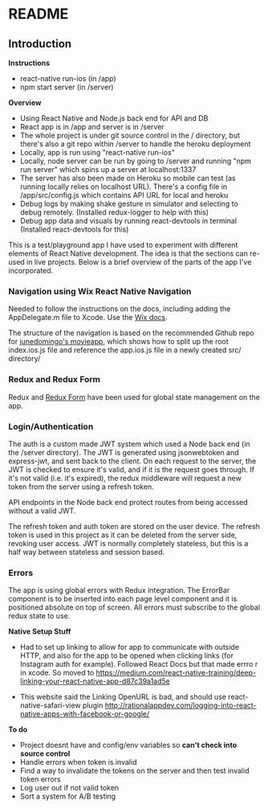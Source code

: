 # **README**

## Introduction

**Instructions**

* react-native run-ios (in /app)
* npm start server (in /server)

**Overview**

* Using React Native and Node.js back end for API and DB
* React app is in /app and server is in /server
* The whole project is under git source control in the / directory, but there's also a git repo within /server to handle the heroku deployment
* Locally, app is run using "react-native run-ios"
* Locally, node server can be run by going to /server and running "npm run server" which spins up a server at localhost:1337
* The server has also been made on Heroku so mobile can test (as running locally relies on localhost URL). There's a config file in /app/src/config.js which contains API URL for local and heroku
* Debug logs by making shake gesture in simulator and selecting to debug remotely. (Installed redux-logger to help with this)
* Debug app data and visuals by running react-devtools in terminal (Installed react-devtools for this)

This is a test/playground app I have used to experiment with different elements of React Native development. The idea is that the sections can re-used in live projects. Below is a brief overview of the parts of the app I've incorporated.

### Navigation using Wix React Native Navigation

Needed to follow the instructions on the docs, including adding the AppDelegate.m file to Xcode. Use the [Wix docs](https://wix.github.io/react-native-navigation/#/installation-ios).

The structure of the navigation is based on the recommended Github repo for [junedomingo's movieapp](https://github.com/junedomingo/movieapp), which shows how to split up the root index.ios.js file and reference the app.ios.js file in a newly created src/ directory/

### Redux and Redux Form

Redux and [Redux Form](http://redux-form.com/7.0.3/) have been used for global state management on the app.

### Login/Authentication

The auth is a custom made JWT system which used a Node back end (in the /server directory). The JWT is generated using jsonwebtoken and express-jwt, and sent back to the client. On each request to the server, the JWT is checked to ensure it's valid, and if it is the request goes through. If it's not valid (i.e. it's expired), the redux middleware will request a new token from the server using a refresh token.

API endpoints in the Node back end protect routes from being accessed without a valid JWT.

The refresh token and auth token are stored on the user device. The refresh token is used in this project as it can be deleted from the server side, revoking user access. JWT is normally completely stateless, but this is a half way between stateless and session based.

### Errors

The app is using global errors with Redux integration. The ErrorBar component is to be inserted into each page level component and it is positioned absolute on top of screen. All errors must subscribe to the global redux state to use.

**Native Setup Stuff**

* Had to set up linking to allow for app to communicate with outside HTTP, and also for the app to be opened when clicking links (for Instagram auth for example). Followed React Docs but that made errro r in xcode. So moved to https://medium.com/react-native-training/deep-linking-your-react-native-app-d87c39a1ad5e

* This website said the Linking OpenURL is bad, and should use react-native-safari-view plugin http://rationalappdev.com/logging-into-react-native-apps-with-facebook-or-google/

**To do**

* Project doesnt have and config/env variables so **can't check into source control**
* Handle errors when token is invalid
* Find a way to invalidate the tokens on the server and then test invalid token errors
* Log user out if not valid token
* Sort a system for A/B testing
